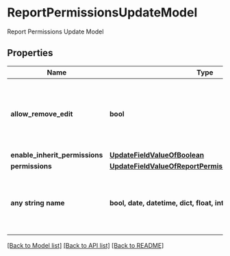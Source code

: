 # ReportPermissionsUpdateModel

Report Permissions Update Model

## Properties
Name | Type | Description | Notes
------------ | ------------- | ------------- | -------------
**allow_remove_edit** | **bool** | If true, this will allow the removal of the edit permission for the current user. | [optional] 
**enable_inherit_permissions** | [**UpdateFieldValueOfBoolean**](UpdateFieldValueOfBoolean.md) |  | [optional] 
**permissions** | [**UpdateFieldValueOfReportPermissionUpdateModelArray**](UpdateFieldValueOfReportPermissionUpdateModelArray.md) |  | [optional] 
**any string name** | **bool, date, datetime, dict, float, int, list, str, none_type** | any string name can be used but the value must be the correct type | [optional]

[[Back to Model list]](../README.md#documentation-for-models) [[Back to API list]](../README.md#documentation-for-api-endpoints) [[Back to README]](../README.md)



